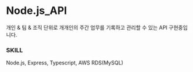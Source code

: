 # Node.js_API

개인 & 팀 & 조직 단위로 개개인의 주간 업무를 기록하고 관리할 수 있는 API 구현중입니다.

### SKILL

Node.js, Express, Typescript, AWS RDS(MySQL)
